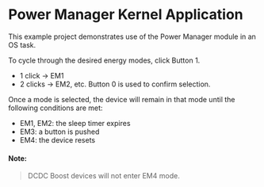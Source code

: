 # Power Manager Kernel Application


This example project demonstrates use of the Power Manager module 
in an OS task.


To cycle through the desired energy modes, click Button 1.
 * 1 click -> EM1
 * 2 clicks -> EM2, etc.
Button 0 is used to confirm selection.


Once a mode is selected, the device will remain in that mode until the following conditions are met:
 * EM1, EM2: the sleep timer expires
 * EM3: a button is pushed
 * EM4: the device resets 

#### Note:
>DCDC Boost devices will not enter EM4 mode. 
>